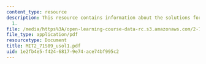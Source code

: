 ```yaml
---
content_type: resource
description: This resource contains information about the solutions for problem set
  1.
file: /media/https%3A/open-learning-course-data-rc.s3.amazonaws.com/2-71-optics-spring-2009/1e2fb4e5f42468179e74ace74bf995c2_MIT2_71S09_usol1.pdf
file_type: application/pdf
resourcetype: Document
title: MIT2_71S09_usol1.pdf
uid: 1e2fb4e5-f424-6817-9e74-ace74bf995c2
---
```

